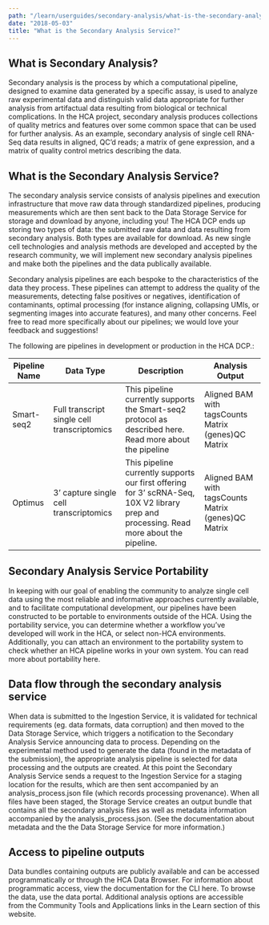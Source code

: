 ```yaml
---
path: "/learn/userguides/secondary-analysis/what-is-the-secondary-analysis-service"
date: "2018-05-03"
title: "What is the Secondary Analysis Service?"
---
```


## What is Secondary Analysis?

Secondary analysis is the process by which a computational pipeline, designed to examine data generated by a specific assay, is used to analyze raw experimental data and distinguish valid data appropriate for further analysis from artifactual data resulting from biological or technical complications. In the HCA project, secondary analysis produces collections of quality metrics and features over some common space that can be used for further analysis. As an example, secondary analysis of single cell RNA-Seq data results in aligned, QC’d reads; a matrix of gene expression, and a matrix of quality control metrics describing the data.  

## What is the Secondary Analysis Service?
The secondary analysis service consists of analysis pipelines and execution infrastructure that move raw data through standardized pipelines, producing measurements which are then sent  back to the Data Storage Service for storage and download by anyone, including you! The HCA DCP ends up storing two types of data: the submitted raw data and data resulting from secondary analysis. Both types are available for download. As new single cell technologies and analysis methods are developed and accepted by the research community, we will implement new secondary analysis pipelines and make both the pipelines and the data publically available.  

Secondary analysis pipelines are each bespoke to the characteristics of the data they process. These pipelines can attempt to address the quality of the measurements, detecting false positives or negatives, identification of contaminants, optimal processing (for instance aligning, collapsing UMIs, or segmenting images into accurate features), and many other concerns. Feel free to read more specifically about our pipelines; we would love your feedback and suggestions!


The following are pipelines in development or production in the HCA DCP.:

| Pipeline Name | Data Type                                   | Description                                                                                                                            | Analysis Output                                     |
|------------------|---------------------------------------------|----------------------------------------------------------------------------------------------------------------------------------------|-----------------------------------------------------|
| Smart-seq2    | Full transcript single cell transcriptomics | This pipeline currently supports the Smart-seq2 protocol as described here. Read more about the pipeline                               | Aligned BAM with tagsCounts Matrix (genes)QC Matrix |
| Optimus       | 3’ capture single cell transcriptomics      | This pipeline currently supports our first offering for 3’ scRNA-Seq, 10X V2 library prep and processing. Read more about the pipeline. | Aligned BAM with tagsCounts Matrix (genes)QC Matrix |


## Secondary Analysis Service Portability
In keeping with our goal of enabling the community to analyze single cell data using the most reliable and informative approaches currently available, and to facilitate computational development, our pipelines have been constructed to be portable to environments outside of the HCA. Using the portability service, you can determine whether a workflow you’ve developed will work in the HCA, or select non-HCA environments. Additionally, you can attach an environment to the portability system to check whether an HCA pipeline works in your own system. You can read more about portability here. 


## Data flow through the secondary analysis service
When data is submitted to the Ingestion Service, it is validated for technical requirements (eg. data formats, data corruption) and then moved to the Data Storage Service, which triggers a notification to the Secondary Analysis Service announcing data to process. Depending on the experimental method used to generate the data (found in the metadata of the submission), the appropriate analysis pipeline is selected for data processing and the outputs are created. At this point the Secondary Analysis Service sends a request to the Ingestion Service for a staging location for the results, which are then sent accompanied by an analysis_process.json file (which records processing provenance). When all files have been staged, the Storage Service creates an output bundle that contains all the secondary analysis files as well as metadata information accompanied by the analysis_process.json. (See the documentation about metadata and the the Data Storage Service for more information.)  


## Access to pipeline outputs
Data bundles containing outputs are publicly available and can be accessed programmatically or through the HCA Data Browser. For information about programmatic access, view the documentation for the CLI here.  To browse the data, use the data portal. Additional analysis options are accessible from the Community Tools and Applications links in the Learn section of this website.


